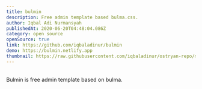 ```yaml
---
title: bulmin
description: Free admin template based bulma.css.
author: Iqbal Adi Nurmansyah
publishedAt: 2020-06-20T04:48:04.086Z
category: open source
openSource: true
link: https://github.com/iqbaladinur/bulmin
demo: https://bulmin.netlify.app
thumbnail: https://raw.githubusercontent.com/iqbaladinur/ostryan-repo/master/repo_content/bulmin.png
---
```

<br>
Bulmin is free admin template based on bulma.